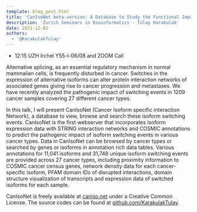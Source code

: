 ```yaml
---
template: blog_post.html
title: 'CanIsoNet beta-version: A Database to Study the Functional Impact of Isoform Switching Events in Cancer'
description: 'Zurich Seminars in Bioinformatics - Tülay Karakulak'
date: 2021-12-02
authors:
  - '@KarakulakTulay'
---
```




* 12:15 UZH Irchel Y55-l-06/08 and ZOOM Call

Alternative splicing, as an essential regulatory mechanism in normal mammalian cells, is frequently disturbed in cancer. Switches in the expression of alternative isoforms can alter protein interaction networks of associated genes giving rise to cancer progression and metastases. We have recently analyzed the pathogenic impact of switching events in 1209 cancer samples covering 27 different cancer types.

<!--more-->

In this talk, I will present CanIsoNet (Cancer Isoform specific interaction Network), a database to view, browse and search these isoform switching events. CanIsoNet is the first webserver that incorporates isoform expression data with STRING interaction networks and COSMIC annotations to predict the pathogenic impact of isoform switching events in various cancer types. Data in CanIsoNet can be browsed by cancer types or searched by genes or isoforms in annotation rich data tables. Various annotations for 11,041 isoforms and 31,748 unique isoform switching events are provided across 27 cancer types, including proximity information to COSMIC cancer census genes, network density data for each cancer-specific isoform, PFAM domain IDs of disrupted interactions, domain structure visualization of transcripts and expression data of switched isoforms for each sample. 

CanIsoNet is freely available at [caniso.net](https://caniso.net) under a Creative Common License. The source codes can be found at [github.com/KarakulakTulay](https://github.com/KarakulakTulay/CanIsoNet_Web).
